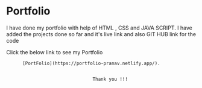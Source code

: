 # Portfolio

I have done my portfolio with help of HTML , CSS and JAVA SCRIPT. I have added the projects done so far and it's live link and also GIT HUB link for the code 

Click the below link to see my Portfolio 

          [PortFolio](https://portfolio-pranav.netlify.app/).
          
          
                                    Thank you !!!
